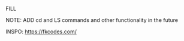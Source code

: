 FILL

NOTE:
ADD cd and LS commands and other functionality in the future

INSPO:
https://fkcodes.com/
